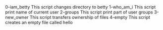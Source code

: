 0-iam_betty
This script changes directory to betty
1-who_am_i
This script print name of current user
2-groups
This script print part of user groups
3-new_owner
This script transfers ownership of files
4-empty
This script creates an empty file called hello
